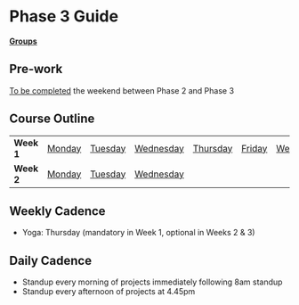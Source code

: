 # Phase 3 Guide

**[Groups](../../wiki/groups)**

## Pre-work

[To be completed](phase-3-prep/README.md) the weekend between Phase 2 and Phase 3

## Course Outline

<table>
  <tr>
    <td><b>Week 1</b></td>
    <td><a href="week-1/monday.md">Monday</a></td>
    <td><a href="week-1/tuesday.md">Tuesday</td>
    <td><a href="week-1/wednesday.md">Wednesday</td>
    <td><a href="week-1/thursday.md">Thursday</td>
    <td><a href="week-1/friday.md">Friday</td>
    <td><a href="week-1/weekend.md">Weekend</td>
  </tr>
  <tr>
    <td><b>Week 2</b></td>
    <td><a href="week-2/monday.md">Monday</td>
    <td><a href="week-2/tuesday.md">Tuesday</td>
    <td><a href="week-2/wednesday.md">Wednesday</td>
  </tr>
</table>


## Weekly Cadence

- Yoga: Thursday (mandatory in Week 1, optional in Weeks 2 & 3)

## Daily Cadence

- Standup every morning of projects immediately following 8am standup
- Standup every afternoon of projects at 4.45pm
